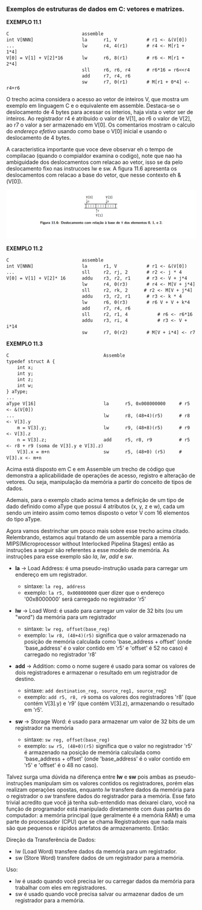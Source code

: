### Exemplos de estruturas de dados em C: vetores e matrizes.

**EXEMPLO 11.1**
```
C                           assemble
int V[NNN]                  la      r1, V           # r1 <- &(V[0]) 
...                         lw      r4, 4(r1)       # r4 <- M[r1 + 1*4]
V[0] = V[1] + V[2]*16       lw      r6, 8(r1)       # r6 <- M[r1 + 2*4]
                            sll     r6, r6, r4      # r6*16 = r6<<r4
                            add     r7, r4, r6      
                            sw      r7, 0(r1)       # M[r1 + 0*4] <- r4+r6
``` 

O trecho acima considera o acesso ao vetor de inteiros V, que mostra um exemplo em linguagem C e o equivalente em assemble. Destaca-se o deslocamento de 4 bytes para acessar os interios, haja vista o vetor ser de inteiros. Ao registrador r4 é atribuido o valor de V[1], ao r6 o valor de V[2], ao r7 o valor a ser armazenado em V[0]. Os comentarios mostram o calculo do *endereço efetivo* usando como base o V[0] inicial e usando o deslocamento de 4 bytes. 

A caracteristica importante que voce deve observar eh o tempo de compilacao (quando o compialdor examina o codigo), note que nao ha ambiguidade dos deslocamentos com relacao ao vetor, isso se da pelo deslocamento fixo nas instrucoes lw e sw. A figura 11.6 apresenta os deslocamentos com relacao a base do vetor, que nesse contexto eh &(V[0]).

![alt text](./imagens/figura-11-6.png)

**EXEMPLO 11.2**
```
C                           assemble
int V[NNN]                  la      r1, V           # r1 <- &(V[0]) 
...                         sll     r2, rj, 2       # r2 <- j * 4
V[0] = V[1] + V[2]* 16      addu    r3, r2, r1      # r3 <- V + j*4
                            lw      r4, 0(r3)       # r4 <- M[V + j*4]
                            sll     r2, rk, 2      # r2 <- M[V + j*4] 
                            addu    r3, r2, r1      # r3 <- k * 4
                            lw      r6, 0(r3)       # r6 V + V + k*4
                            add     r7, r4, r6
                            sll     r2, r1, 4           # r6 <- r6*16
                            addu    r3, ri, 4           # r3 <- V + i*14
                            sw      r7, 0(r2)       # M[V + i*4] <- r7
``` 

**EXEMPLO 11.3**
```
C                                   Assemble
typedef struct A {                  
    int x;                          
    int y;                          
    int z;                          
    int w;                          
} aType;                            
...                                 
aType V[16]                         la      r5, 0x008000000     # r5 <- &(V[0])
...                                 lw      r8, (48+4)(r5)      # r8 <- V[3].y
    m = V[3].y;                     lw      r9, (48+8)(r5)      # r9 <- V[3].z
    n = V[3].z;                     add     r5, r8, r9          # r5 <- r8 + r9 (soma de V[3].y e V[3].z)
    V[3].x = m+n                    sw      r5, (48+0) (r5)     # V[3].x <- m+n
```                             

Acima está disposto em C e em Assemble um trecho de código que demonstra a aplicabilidade de operações de acesso, registro e  alteração de vetores. Ou seja, manipulação da memória a partir do conceito de tipos de dados.  

Ademais, para o exemplo citado acima temos a definição de um tipo de dado definido como aType que possui 4 atributos (x, y, z e w), cada um sendo um inteiro assim como temos disposto o vetor V com 16 elementos do tipo aType.  

Agora vamos destrinchar um pouco mais sobre esse trecho acima citado. Relembrando, estamos aqui tratando de um assemble para a memória MIPS(Microprocessor without Interlocked Pipelina Stages) então as instruções a seguir são referentes a esse modelo de memória. As instruções para esse exemplo são *la*, *lw*, *add* e *sw*.  

- **la** -> Load Address: é uma pseudo-instrução usada para carregar um endereço em um registrador.
  - sintaxe: ```la reg, address``` 
  - exemplo: ```la r5, 0x008000000``` quer dizer que o endereço '00x8000000' será carregado no registrador 'r5'

- **lw** -> Load Word: é usado para carregar um valor de 32 bits (ou um "word") da memória para um registrador
  - sintaxe: ```lw reg, offset(base_reg)``` 
  - exemplo: ```lw r8, (48+4)(r5)``` significa que o valor armazenado na posição de memória calculada como 'base_address + offset' (onde 'base_address' é o valor contido em 'r5' e 'offset' é 52 no caso) é carregado no registrador 'r8'

- **add** -> Addition: como o nome sugere é usado para somar os valores de dois registradores e armazenar o resultado em um registrador de destino.
  - sintaxe: ```add destination_reg, source_reg1, source_reg2```
  - exemplo: ```add r5, r8, r9``` soma os valores dos registradores 'r8' (que contém V[3].y) e 'r9' (que contém V[3].z), armazenando o resultado em 'r5'.

- **sw** -> Storage Word: é usado para armazenar um valor de 32 bits de um registrador na memória
  - sintaxe: ```sw reg, offset(base_reg)```
  - exemplo: ```sw r5, (48+0)(r5)``` significa que o valor no registrador 'r5' é armazenado na posição de memória calculada como 'base_address + offset' (onde 'base_address' é o valor contido em 'r5' e 'offset' é o 48 no caso).

Talvez surga uma dúvida na diferença entre **lw** e **sw** pois ambas as pseudo-instruções manipulam sim os valores contidos os registradores, porém elas realizam operações opostas, enquanto *lw* transfere dados da memória para o registrador o *sw* transfere dados do registrador para a memória. Esse fato trivial acredito que você já tenha sub-entendido mas deixarei claro, você na função de programador está manipulado diretamente com duas partes do computador: a memória principal (que geralmente é a memória RAM) e uma parte do processador (CPU) que se chama Registradores que nada mais são que pequenos e rápidos artefatos de armazenamento. Então:

Direção da Transferência de Dados:
  - lw (Load Word) transfere dados da memória para um registrador.
  - sw (Store Word) transfere dados de um registrador para a memória.

Uso:  
  - lw é usado quando você precisa ler ou carregar dados da memória para trabalhar com eles em registradores.
  - sw é usado quando você precisa salvar ou armazenar dados de um registrador para a memória.